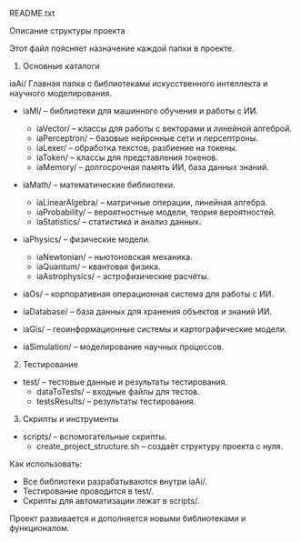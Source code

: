 README.txt

Описание структуры проекта

Этот файл поясняет назначение каждой папки в проекте.

1. Основные каталоги

iaAi/
Главная папка с библиотеками искусственного интеллекта и научного моделирования.

- iaMl/ – библиотеки для машинного обучения и работы с ИИ.
  - iaVector/ – классы для работы с векторами и линейной алгеброй.
  - iaPerceptron/ – базовые нейронные сети и персептроны.
  - iaLexer/ – обработка текстов, разбиение на токены.
  - iaToken/ – классы для представления токенов.
  - iaMemory/ – долгосрочная память ИИ, база данных знаний.

- iaMath/ – математические библиотеки.
  - iaLinearAlgebra/ – матричные операции, линейная алгебра.
  - iaProbability/ – вероятностные модели, теория вероятностей.
  - iaStatistics/ – статистика и анализ данных.

- iaPhysics/ – физические модели.
  - iaNewtonian/ – ньютоновская механика.
  - iaQuantum/ – квантовая физика.
  - iaAstrophysics/ – астрофизические расчёты.

- iaOs/ – корпоративная операционная система для работы с ИИ.

- iaDatabase/ – база данных для хранения объектов и знаний ИИ.

- iaGis/ – геоинформационные системы и картографические модели.

- iaSimulation/ – моделирование научных процессов.

2. Тестирование

- test/ – тестовые данные и результаты тестирования.
  - dataToTests/ – входные файлы для тестов.
  - testsResults/ – результаты тестирования.

3. Скрипты и инструменты

- scripts/ – вспомогательные скрипты.
  - create_project_structure.sh – создаёт структуру проекта с нуля.

Как использовать:
- Все библиотеки разрабатываются внутри iaAi/.
- Тестирование проводится в test/.
- Скрипты для автоматизации лежат в scripts/.

Проект развивается и дополняется новыми библиотеками и функционалом.